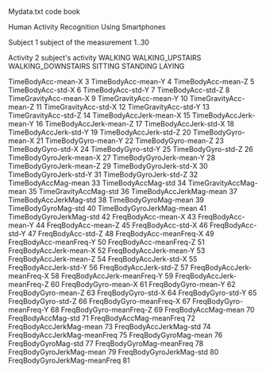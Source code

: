 Mydata.txt code book

Human Activity Recognition Using Smartphones


Subject     1
    subject of the measurement
    1..30
    
Activity    2
    subject's activity
    WALKING
    WALKING_UPSTAIRS
    WALKING_DOWNSTAIRS
    SITTING
    STANDING
    LAYING
    
TimeBodyAcc-mean-X  3
TimeBodyAcc-mean-Y  4
TimeBodyAcc-mean-Z  5
TimeBodyAcc-std-X   6
TimeBodyAcc-std-Y   7
TimeBodyAcc-std-Z   8
TimeGravityAcc-mean-X   9
TimeGravityAcc-mean-Y   10
TimeGravityAcc-mean-Z   11
TimeGravityAcc-std-X    12
TimeGravityAcc-std-Y    13
TimeGravityAcc-std-Z    14
TimeBodyAccJerk-mean-X  15
TimeBodyAccJerk-mean-Y  16
TimeBodyAccJerk-mean-Z  17
TimeBodyAccJerk-std-X   18
TimeBodyAccJerk-std-Y   19
TimeBodyAccJerk-std-Z   20
TimeBodyGyro-mean-X     21
TimeBodyGyro-mean-Y     22
TimeBodyGyro-mean-Z     23
TimeBodyGyro-std-X      24
TimeBodyGyro-std-Y      25
TimeBodyGyro-std-Z      26
TimeBodyGyroJerk-mean-X 27
TimeBodyGyroJerk-mean-Y 28
TimeBodyGyroJerk-mean-Z 29
TimeBodyGyroJerk-std-X  30
TimeBodyGyroJerk-std-Y  31
TimeBodyGyroJerk-std-Z  32
TimeBodyAccMag-mean     33
TimeBodyAccMag-std      34
TimeGravityAccMag-mean  35
TimeGravityAccMag-std   36
TimeBodyAccJerkMag-mean 37
TimeBodyAccJerkMag-std  38
TimeBodyGyroMag-mean    39
TimeBodyGyroMag-std     40
TimeBodyGyroJerkMag-mean    41
TimeBodyGyroJerkMag-std     42
FreqBodyAcc-mean-X      43
FreqBodyAcc-mean-Y      44
FreqBodyAcc-mean-Z      45
FreqBodyAcc-std-X       46
FreqBodyAcc-std-Y       47
FreqBodyAcc-std-Z       48
FreqBodyAcc-meanFreq-X  49
FreqBodyAcc-meanFreq-Y  50
FreqBodyAcc-meanFreq-Z  51
FreqBodyAccJerk-mean-X  52
FreqBodyAccJerk-mean-Y  53
FreqBodyAccJerk-mean-Z  54
FreqBodyAccJerk-std-X   55
FreqBodyAccJerk-std-Y   56
FreqBodyAccJerk-std-Z   57
FreqBodyAccJerk-meanFreq-X  58
FreqBodyAccJerk-meanFreq-Y  59
FreqBodyAccJerk-meanFreq-Z  60
FreqBodyGyro-mean-X     61
FreqBodyGyro-mean-Y     62
FreqBodyGyro-mean-Z     63
FreqBodyGyro-std-X      64
FreqBodyGyro-std-Y      65
FreqBodyGyro-std-Z      66
FreqBodyGyro-meanFreq-X 67
FreqBodyGyro-meanFreq-Y 68
FreqBodyGyro-meanFreq-Z 69
FreqBodyAccMag-mean     70
FreqBodyAccMag-std      71
FreqBodyAccMag-meanFreq 72
FreqBodyAccJerkMag-mean 73
FreqBodyAccJerkMag-std  74
FreqBodyAccJerkMag-meanFreq 75
FreqBodyGyroMag-mean    76
FreqBodyGyroMag-std     77
FreqBodyGyroMag-meanFreq    78
FreqBodyGyroJerkMag-mean    79
FreqBodyGyroJerkMag-std 80
FreqBodyGyroJerkMag-meanFreq    81   